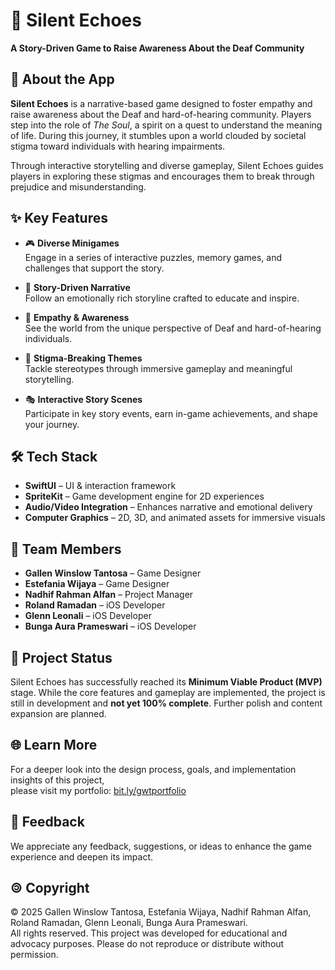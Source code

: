 # 🌌 Silent Echoes  
**A Story-Driven Game to Raise Awareness About the Deaf Community**

## 📖 About the App  
**Silent Echoes** is a narrative-based game designed to foster empathy and raise awareness about the Deaf and hard-of-hearing community. Players step into the role of *The Soul*, a spirit on a quest to understand the meaning of life. During this journey, it stumbles upon a world clouded by societal stigma toward individuals with hearing impairments.

Through interactive storytelling and diverse gameplay, Silent Echoes guides players in exploring these stigmas and encourages them to break through prejudice and misunderstanding.

## ✨ Key Features  
- 🎮 **Diverse Minigames**  
  Engage in a series of interactive puzzles, memory games, and challenges that support the story.

- 📖 **Story-Driven Narrative**  
  Follow an emotionally rich storyline crafted to educate and inspire.

- 💬 **Empathy & Awareness**  
  See the world from the unique perspective of Deaf and hard-of-hearing individuals.

- 🚫 **Stigma-Breaking Themes**  
  Tackle stereotypes through immersive gameplay and meaningful storytelling.

- 🎭 **Interactive Story Scenes**  
  Participate in key story events, earn in-game achievements, and shape your journey.

## 🛠️ Tech Stack  
- **SwiftUI** – UI & interaction framework  
- **SpriteKit** – Game development engine for 2D experiences  
- **Audio/Video Integration** – Enhances narrative and emotional delivery  
- **Computer Graphics** – 2D, 3D, and animated assets for immersive visuals

## 👥 Team Members  
- **Gallen Winslow Tantosa** – Game Designer  
- **Estefania Wijaya** – Game Designer  
- **Nadhif Rahman Alfan** – Project Manager  
- **Roland Ramadan** – iOS Developer  
- **Glenn Leonali** – iOS Developer  
- **Bunga Aura Prameswari** – iOS Developer

## 🚀 Project Status  
Silent Echoes has successfully reached its **Minimum Viable Product (MVP)** stage. While the core features and gameplay are implemented, the project is still in development and **not yet 100% complete**. Further polish and content expansion are planned.

## 🌐 Learn More  
For a deeper look into the design process, goals, and implementation insights of this project,  
please visit my portfolio: [bit.ly/gwtportfolio](https://bit.ly/gwtportfolio)

## 📩 Feedback  
We appreciate any feedback, suggestions, or ideas to enhance the game experience and deepen its impact.

## 🄯 Copyright  
© 2025 Gallen Winslow Tantosa, Estefania Wijaya, Nadhif Rahman Alfan, Roland Ramadan, Glenn Leonali, Bunga Aura Prameswari.  
All rights reserved. This project was developed for educational and advocacy purposes. Please do not reproduce or distribute without permission.
